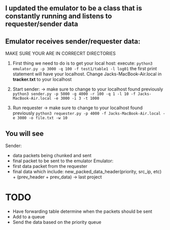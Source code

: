 ## I updated the emulator to be a class that is constantly running and listens to requester/sender data

## Emulator receives sender/requester data:
MAKE SURE YOUR ARE IN CORRECRT DIRECTORIES

1. First thing we need to do is to get your local host:
execute: 
```python3 emulator.py -p 3000 -q 100 -f test1/table1 -l log01```
the first print statement will have your localhost. Change Jacks-MacBook-Air.local in **tracker.txt** to your localhost

2. Start sender: -> make sure to change to your localhost found previously
```python3 sender.py -p 5000 -g 4000 -r 100 -q 1 -l 10 -f Jacks-MacBook-Air.local -e 3000 -i 3 -t 1000```

3. Run requester -> make sure to change to your localhost found previously
```python3 requester.py -p 4000 -f Jacks-MacBook-Air.local -e 3000 -o file.txt -w 10```

## You will see
Sender:
- data packets being chunked and sent
- final packet to be sent to the emulator
Emulator:
- first data packet from the requester
- final data which include:  new_packed_data_header(priority, src_ip, etc) + (prev_header + prev_data) -> last project

# TODO
- Have forwarding table determine when the packets should be sent
- Add to a queue
- Send the data based on the priority queue

